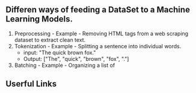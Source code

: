 <h2>Differen ways of feeding a DataSet to a Machine Learning Models.</h2>

1. Preprocessing -
   Example - Removing HTML tags from a web scraping dataset to extract clean text.
2. Tokenization -
   Example - Splitting a sentence into individual words.
   - input: "The quick brown fox."
   - Output: ["The", "quick", "brown", "fox", "."]
3. Batching -
   Example - Organizing a list of 

<h2>Userful Links</h2>

